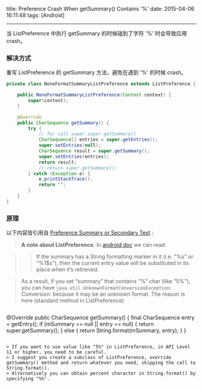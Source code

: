 title: Preference Crash When getSummary() Contains '%'
date: 2015-04-06 16:11:48
tags: [Android]

---

当 ListPreference 中执行 getSummary 的时候碰到了字符 '%' 时会导致应用 crash。

### 解决方式

重写 ListPreference 的 getSummary 方法，避免在遇到 '%' 的时候 crash。

<!-- more -->

``` JAVA  
private class NoneFormatSummaryListPreference extends ListPreference {

	public NoneFormatSummaryListPreference(Context context) {
		super(context);
	}

	@Override
	public CharSequence getSummary() {
		try {
			// for call super.super.getSummary()
			CharSequence[] entries = super.getEntries();
			super.setEntries(null);
			CharSequence result = super.getSummary();
			super.setEntries(entries);
			return result;
			// return super.getSummary();
		} catch (Exception e) {
			e.printStackTrace();
			return "";
		}
	}
}
```

###	原理

以下内容皆引用自 [Preference Summary or Secondary Text](http://gmariotti.blogspot.sg/2013/02/preference-summary-or-secondary-text.html) :

> __A note about ListPreference.__ In [android doc](http://developer.android.com/reference/android/preference/ListPreference.html#setSummary%28java.lang.CharSequence%29) we can read:

> > If the summary has a String formatting marker in it (i.e. “%s” or “%1$s”), then the current entry value will be substituted in its place when it’s retrieved.

> As a result, if you set “summary” that contains “%” char (like "5%"), you can have `java.util.UnknownFormatConversionException`: Conversion: because it may be an unknown format.
The reason is here (standard method in ListPreference)

> ```
@Override
public CharSequence getSummary() { 
	final CharSequence entry = getEntry(); 
	if (mSummary == null || entry == null) { 
		return super.getSummary(); 
	} else { 
		return String.format(mSummary, entry); 
	} 
}
```

> If you want to use value like "5%" in ListPreference, in API Level 11 or higher, you need to be careful.
> I suggest you create a subclass of ListPreference, override getSummary() method and return whatever you need, skipping the call to String.format().
> Alternatively you can obtain percent character in String.format() by specifying "%%". 